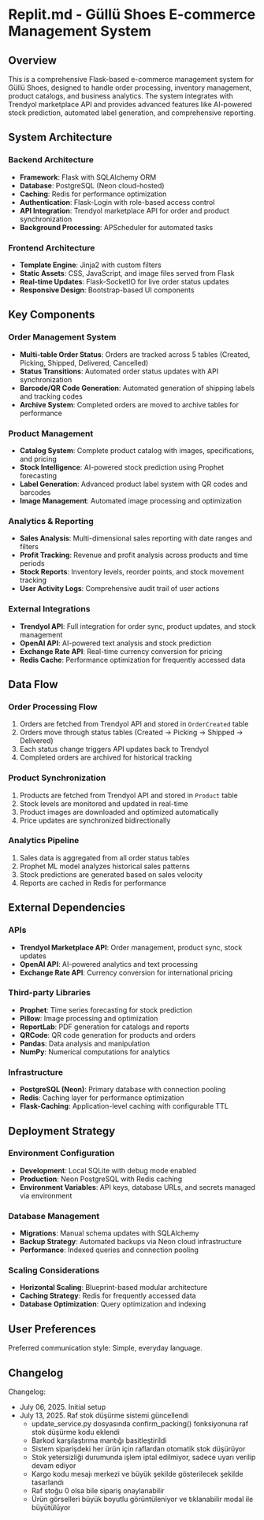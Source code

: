 # Replit.md - Güllü Shoes E-commerce Management System

## Overview

This is a comprehensive Flask-based e-commerce management system for Güllü Shoes, designed to handle order processing, inventory management, product catalogs, and business analytics. The system integrates with Trendyol marketplace API and provides advanced features like AI-powered stock prediction, automated label generation, and comprehensive reporting.

## System Architecture

### Backend Architecture
- **Framework**: Flask with SQLAlchemy ORM
- **Database**: PostgreSQL (Neon cloud-hosted)
- **Caching**: Redis for performance optimization
- **Authentication**: Flask-Login with role-based access control
- **API Integration**: Trendyol marketplace API for order and product synchronization
- **Background Processing**: APScheduler for automated tasks

### Frontend Architecture
- **Template Engine**: Jinja2 with custom filters
- **Static Assets**: CSS, JavaScript, and image files served from Flask
- **Real-time Updates**: Flask-SocketIO for live order status updates
- **Responsive Design**: Bootstrap-based UI components

## Key Components

### Order Management System
- **Multi-table Order Status**: Orders are tracked across 5 tables (Created, Picking, Shipped, Delivered, Cancelled)
- **Status Transitions**: Automated order status updates with API synchronization
- **Barcode/QR Code Generation**: Automated generation of shipping labels and tracking codes
- **Archive System**: Completed orders are moved to archive tables for performance

### Product Management
- **Catalog System**: Complete product catalog with images, specifications, and pricing
- **Stock Intelligence**: AI-powered stock prediction using Prophet forecasting
- **Label Generation**: Advanced product label system with QR codes and barcodes
- **Image Management**: Automated image processing and optimization

### Analytics & Reporting
- **Sales Analysis**: Multi-dimensional sales reporting with date ranges and filters
- **Profit Tracking**: Revenue and profit analysis across products and time periods
- **Stock Reports**: Inventory levels, reorder points, and stock movement tracking
- **User Activity Logs**: Comprehensive audit trail of user actions

### External Integrations
- **Trendyol API**: Full integration for order sync, product updates, and stock management
- **OpenAI API**: AI-powered text analysis and stock prediction
- **Exchange Rate API**: Real-time currency conversion for pricing
- **Redis Cache**: Performance optimization for frequently accessed data

## Data Flow

### Order Processing Flow
1. Orders are fetched from Trendyol API and stored in `OrderCreated` table
2. Orders move through status tables (Created → Picking → Shipped → Delivered)
3. Each status change triggers API updates back to Trendyol
4. Completed orders are archived for historical tracking

### Product Synchronization
1. Products are fetched from Trendyol API and stored in `Product` table
2. Stock levels are monitored and updated in real-time
3. Product images are downloaded and optimized automatically
4. Price updates are synchronized bidirectionally

### Analytics Pipeline
1. Sales data is aggregated from all order status tables
2. Prophet ML model analyzes historical sales patterns
3. Stock predictions are generated based on sales velocity
4. Reports are cached in Redis for performance

## External Dependencies

### APIs
- **Trendyol Marketplace API**: Order management, product sync, stock updates
- **OpenAI API**: AI-powered analytics and text processing
- **Exchange Rate API**: Currency conversion for international pricing

### Third-party Libraries
- **Prophet**: Time series forecasting for stock prediction
- **Pillow**: Image processing and optimization
- **ReportLab**: PDF generation for catalogs and reports
- **QRCode**: QR code generation for products and orders
- **Pandas**: Data analysis and manipulation
- **NumPy**: Numerical computations for analytics

### Infrastructure
- **PostgreSQL (Neon)**: Primary database with connection pooling
- **Redis**: Caching layer for performance optimization
- **Flask-Caching**: Application-level caching with configurable TTL

## Deployment Strategy

### Environment Configuration
- **Development**: Local SQLite with debug mode enabled
- **Production**: Neon PostgreSQL with Redis caching
- **Environment Variables**: API keys, database URLs, and secrets managed via environment

### Database Management
- **Migrations**: Manual schema updates with SQLAlchemy
- **Backup Strategy**: Automated backups via Neon cloud infrastructure
- **Performance**: Indexed queries and connection pooling

### Scaling Considerations
- **Horizontal Scaling**: Blueprint-based modular architecture
- **Caching Strategy**: Redis for frequently accessed data
- **Database Optimization**: Query optimization and indexing

## User Preferences

Preferred communication style: Simple, everyday language.

## Changelog

Changelog:
- July 06, 2025. Initial setup
- July 13, 2025. Raf stok düşürme sistemi güncellendi
  - update_service.py dosyasında confirm_packing() fonksiyonuna raf stok düşürme kodu eklendi
  - Barkod karşılaştırma mantığı basitleştirildi
  - Sistem siparişdeki her ürün için raflardan otomatik stok düşürüyor
  - Stok yetersizliği durumunda işlem iptal edilmiyor, sadece uyarı verilip devam ediyor
  - Kargo kodu mesajı merkezi ve büyük şekilde gösterilecek şekilde tasarlandı
  - Raf stoğu 0 olsa bile sipariş onaylanabilir
  - Ürün görselleri büyük boyutlu görüntüleniyor ve tıklanabilir modal ile büyütülüyor
